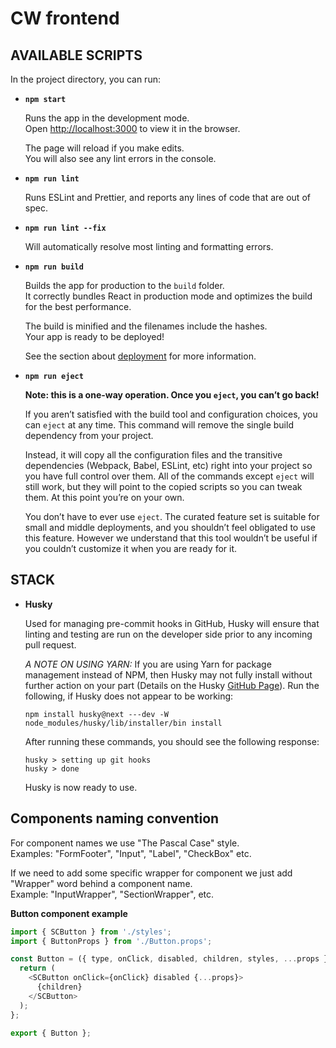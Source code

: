 # CW frontend

## AVAILABLE SCRIPTS

In the project directory, you can run:

- **`npm start`**

  Runs the app in the development mode.<br>
  Open [http://localhost:3000](http://localhost:3000) to view it in the browser.

  The page will reload if you make edits.<br>
  You will also see any lint errors in the console.

- **`npm run lint`**

  Runs ESLint and Prettier, and reports any lines of code that are out of spec.

- **`npm run lint --fix`**

  Will automatically resolve most linting and formatting errors.

- **`npm run build`**

  Builds the app for production to the `build` folder.<br>
  It correctly bundles React in production mode and optimizes the build for the best performance.

  The build is minified and the filenames include the hashes.<br>
  Your app is ready to be deployed!

  See the section about [deployment](https://facebook.github.io/create-react-app/docs/deployment) for more information.

- **`npm run eject`**

  **Note: this is a one-way operation. Once you `eject`, you can’t go back!**

  If you aren’t satisfied with the build tool and configuration choices, you can `eject` at any time. This command will remove the single build dependency from your project.

  Instead, it will copy all the configuration files and the transitive dependencies (Webpack, Babel, ESLint, etc) right into your project so you have full control over them. All of the commands except `eject` will still work, but they will point to the copied scripts so you can tweak them. At this point you’re on your own.

  You don’t have to ever use `eject`. The curated feature set is suitable for small and middle deployments, and you shouldn’t feel obligated to use this feature. However we understand that this tool wouldn’t be useful if you couldn’t customize it when you are ready for it.

## STACK

- **Husky**

  Used for managing pre-commit hooks in GitHub, Husky will ensure that linting and testing are run on the developer side prior to any incoming pull request.

  _A NOTE ON USING YARN:_ If you are using Yarn for package management instead of NPM, then Husky may not fully install without further action on your part (Details on the Husky [GitHub Page](https://github.com/typicode/husky/issues/227)). Run the following, if Husky does not appear to be working:

  ```
  npm install husky@next ---dev -W
  node_modules/husky/lib/installer/bin install
  ```

  After running these commands, you should see the following response:

  ```
  husky > setting up git hooks
  husky > done
  ```

  Husky is now ready to use.

## Components naming convention

For component names we use "The Pascal Case" style.  
 Examples: "FormFooter", "Input", "Label", "CheckBox" etc.

If we need to add some specific wrapper for component we just add "Wrapper" word behind a component name.  
 Example: "InputWrapper", "SectionWrapper", etc.

**Button component example**

```javascript
import { SCButton } from './styles';
import { ButtonProps } from './Button.props';

const Button = ({ type, onClick, disabled, children, styles, ...props }) => {
  return (
    <SCButton onClick={onClick} disabled {...props}>
      {children}
    </SCButton>
  );
};

export { Button };
```
